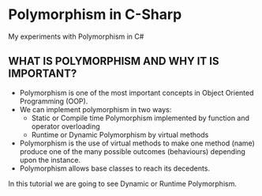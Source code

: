 # Polymorphism in C-Sharp
My experiments with Polymorphism in C#

## WHAT IS POLYMORPHISM AND WHY IT IS IMPORTANT?
- Polymorphism is one of the most important concepts in Object Oriented Programming (OOP).
- We can implement polymorphism in two ways: 
  - Static or Compile time Polymorphism implemented by function and operator overloading
  - Runtime or Dynamic Polymorphism by virtual methods
- Polymorphism is the use of virtual methods to make one method (name) produce one of the many possible outcomes (behaviours) depending upon the instance.
- Polymorphism allows base classes to reach its decedents.

In this tutorial we are going to see Dynamic or Runtime Polymorphism.
